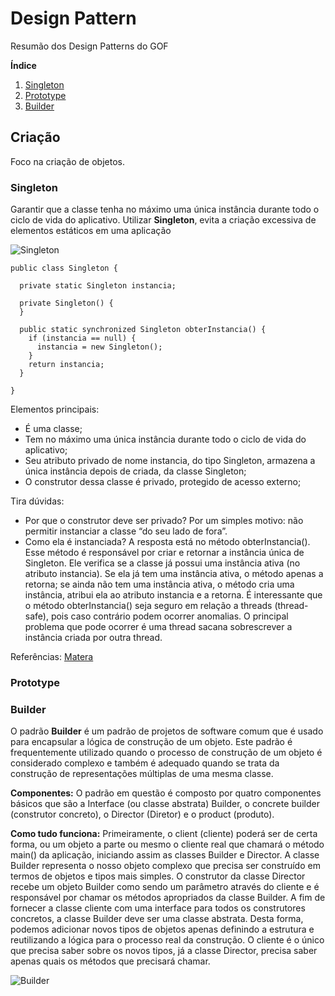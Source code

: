 # Design Pattern
Resumão dos Design Patterns do GOF

**Índice**   
1. [Singleton](#cs1)
2. [Prototype](#cs2)
3. [Builder](#cs3)

## Criação
Foco na criação de objetos.

### Singleton <a name="cs1"></a>
Garantir que a classe tenha no máximo uma única instância durante todo o ciclo de vida do aplicativo. Utilizar **Singleton**, evita a criação excessiva de elementos estáticos em uma aplicação

![Singleton](https://lh3.googleusercontent.com/NBRL42gZakADUrGdzNKtZofk9jXbXZo_ZSv5EwAdP_fOJU8Aq-ZQ0-JJmBKqO0L0klvvtqvKtlA)

    public class Singleton {

      private static Singleton instancia;
    
      private Singleton() {
      }
    
      public static synchronized Singleton obterInstancia() {
        if (instancia == null) {
          instancia = new Singleton();
        }
        return instancia;
      }
    
    }
Elementos principais:
- É uma classe;
- Tem no máximo uma única instância durante todo o ciclo de vida do aplicativo;
- Seu atributo privado de nome instancia, do tipo Singleton, armazena a única instância depois de criada, da classe Singleton;
- O construtor dessa classe é privado, protegido de acesso externo;

Tira dúvidas:
- Por que o construtor deve ser privado?
Por um simples motivo: não permitir instanciar a classe “do seu lado de fora”.
- Como ela é instanciada?
A resposta está no método obterInstancia(). Esse método é responsável por criar e retornar a instância única de Singleton. Ele verifica se a classe já possui uma instância ativa (no atributo instancia). Se ela já tem uma instância ativa, o método apenas a retorna; se ainda não tem uma instância ativa, o método cria uma instância, atribui ela ao atributo instancia e a retorna. É interessante que o método obterInstancia() seja seguro em relação a threads (thread-safe), pois caso contrário podem ocorrer anomalias. O principal problema que pode ocorrer é uma thread sacana sobrescrever a instância criada por outra thread.

Referências:
[Matera](http://www.matera.com/blog/post/design-patterns-singleton)

### Prototype<a name="cs2"></a>

### Builder<a name="cs3"></a>
O padrão **Builder** é um padrão de projetos de software comum que é usado para encapsular a lógica de construção de um objeto. Este padrão é frequentemente utilizado quando o processo de construção de um objeto é considerado complexo e também é adequado quando se trata da construção de representações múltiplas de uma mesma classe.

**Componentes:**
O padrão em questão é composto por quatro componentes básicos que são a Interface (ou classe abstrata) Builder, o concrete builder (construtor concreto), o Director (Diretor) e o product (produto).

**Como tudo funciona:**
Primeiramente, o client (cliente) poderá ser de certa forma, ou um objeto a parte ou mesmo o cliente real que chamará o método main() da aplicação, iniciando assim as classes Builder e Director.
A classe Builder representa o nosso objeto complexo que precisa ser construído em termos de objetos e tipos mais simples.
O construtor da classe Director recebe um objeto Builder como sendo um parâmetro através do cliente e é responsável por chamar os métodos apropriados da classe Builder.
A fim de fornecer a classe cliente com uma interface para todos os construtores concretos, a classe Builder deve ser uma classe abstrata. Desta forma, podemos adicionar novos tipos de objetos apenas definindo a estrutura e reutilizando a lógica para o processo real da construção. O cliente é o único que precisa saber sobre os novos tipos, já a classe Director, precisa saber apenas quais os métodos que precisará chamar.

![Builder](https://lh3.googleusercontent.com/7j82LV75khrQovj7_4MVwHuea-KKtMUoCdHAGbmngNDN51bM8L5YTY9PG4SGmHpOUUkLozTu-pk)

